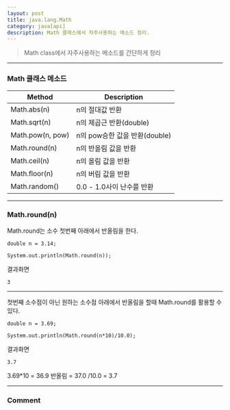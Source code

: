 ```yaml
---
layout: post
title: java.lang.Math
category: java[api]
description: Math 클래스에서 자주사용하는 메소드 정리.
---
```


> Math class에서 자주사용하는 메소드를 간단하게 정리

<!--description-->

-----------------------

### Math 클래스 메소드

<table>
	<thead>
		<tr>
			<th>Method</th>
			<th>Description</th>
		</tr>
	</thead>
	<tbody>
		<tr>
			<td>Math.abs(n)</td>
			<td>n의 절대값 반환</td>
		</tr>
		<tr>
			<td>Math.sqrt(n)</td>
			<td>n의 제곱근 반환(double)</td>
		</tr>
		<tr>
			<td>Math.pow(n, pow)</td>
			<td>n의 pow승한 값을 반환(double)</td>
		</tr>
        <tr>
			<td>Math.round(n)</td>
			<td>n의 반올림 값을 반환</td>
		</tr>
        <tr>
			<td>Math.ceil(n)</td>
			<td>n의 올림 값을 반환</td>
		</tr>
        <tr>
			<td>Math.floor(n)</td>
			<td>n의 버림 값을 반환</td>
		</tr>
        <tr>
			<td>Math.random()</td>
			<td>0.0 - 1.0사이 난수를 반환</td>
		</tr>
	</tbody>
</table>




-----------------------

### Math.round(n)

Math.round는 소수 첫번째 아래에서 반올림을 한다.
```
double n = 3.14;
		
System.out.println(Math.round(n));
```
<span class="olive">결과화면</span>
```
3
```
-----------------------
첫번째 소수점이 아닌 원하는 소수점 아래에서 반올림을 할때 Math.round를 활용할 수 있다.
```
double n = 3.69;

System.out.println(Math.round(n*10)/10.0);
```
<span class="olive">결과화면</span>
```
3.7
```

<span class="olive">3.69*10 = 36.9 반올림 = 37.0 /10.0 = 3.7</span>



-----------------------

### Comment

